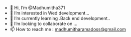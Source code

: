 - 👋 Hi, I’m @Madhumitha371
- 👀 I’m interested in Wed development...
- 🌱 I’m currently learning .Back end development..
- 💞️ I’m looking to collaborate on ...
- 📫 How to reach me : madhumitharamadoss@gmail.com

<!---
Madhumitha371/Madhumitha371 is a ✨ special ✨ repository because its `README.md` (this file) appears on your GitHub profile.
You can click the Preview link to take a look at your changes.
--->
